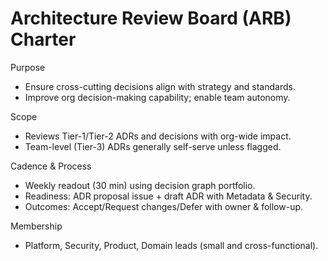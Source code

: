 # Architecture Review Board (ARB) Charter

Purpose

- Ensure cross-cutting decisions align with strategy and standards.
- Improve org decision-making capability; enable team autonomy.

Scope

- Reviews Tier-1/Tier-2 ADRs and decisions with org-wide impact.
- Team-level (Tier-3) ADRs generally self-serve unless flagged.

Cadence & Process

- Weekly readout (30 min) using decision graph portfolio.
- Readiness: ADR proposal issue + draft ADR with Metadata & Security.
- Outcomes: Accept/Request changes/Defer with owner & follow-up.

Membership

- Platform, Security, Product, Domain leads (small and cross-functional).
